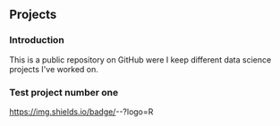 ## Projects

### Introduction

This is a public repository on GitHub were I keep different data science projects I've worked on.

### Test project number one
https://img.shields.io/badge/<Machine learning>-<Test>-<Green>?logo=R
